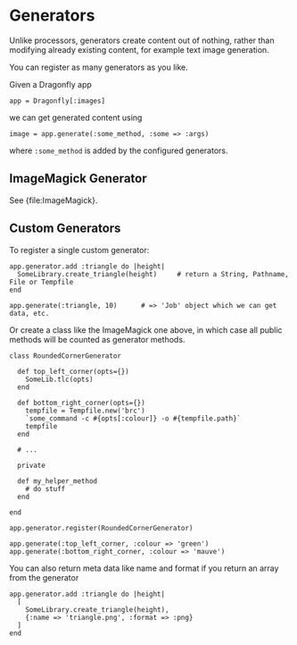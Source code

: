 Generators
==========

Unlike processors, generators create content out of nothing, rather than modifying already existing content, for example text image generation.

You can register as many generators as you like.

Given a Dragonfly app

    app = Dragonfly[:images]

we can get generated content using

    image = app.generate(:some_method, :some => :args)

where `:some_method` is added by the configured generators.

ImageMagick Generator
---------------------
See {file:ImageMagick}.

Custom Generators
-----------------
To register a single custom generator:

    app.generator.add :triangle do |height|
      SomeLibrary.create_triangle(height)     # return a String, Pathname, File or Tempfile
    end

    app.generate(:triangle, 10)      # => 'Job' object which we can get data, etc.

Or create a class like the ImageMagick one above, in which case all public methods will be counted as generator methods.

    class RoundedCornerGenerator

      def top_left_corner(opts={})
        SomeLib.tlc(opts)
      end

      def bottom_right_corner(opts={})
        tempfile = Tempfile.new('brc')
        `some_command -c #{opts[:colour]} -o #{tempfile.path}`
        tempfile
      end

      # ...

      private

      def my_helper_method
        # do stuff
      end

    end

    app.generator.register(RoundedCornerGenerator)

    app.generate(:top_left_corner, :colour => 'green')
    app.generate(:bottom_right_corner, :colour => 'mauve')

You can also return meta data like name and format if you return an array from the generator

    app.generator.add :triangle do |height|
      [
        SomeLibrary.create_triangle(height),
        {:name => 'triangle.png', :format => :png}
      ]
    end
